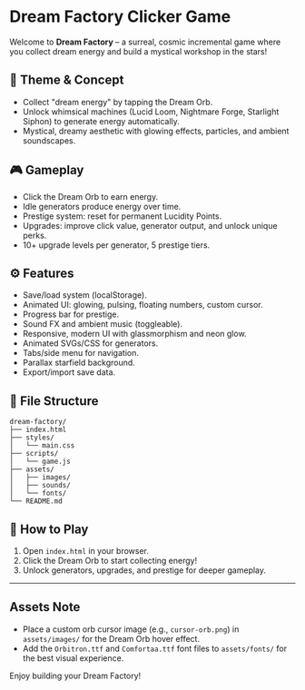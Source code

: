 # Dream Factory Clicker Game

Welcome to **Dream Factory** – a surreal, cosmic incremental game where you collect dream energy and build a mystical workshop in the stars!

## 🌌 Theme & Concept
- Collect "dream energy" by tapping the Dream Orb.
- Unlock whimsical machines (Lucid Loom, Nightmare Forge, Starlight Siphon) to generate energy automatically.
- Mystical, dreamy aesthetic with glowing effects, particles, and ambient soundscapes.

## 🎮 Gameplay
- Click the Dream Orb to earn energy.
- Idle generators produce energy over time.
- Prestige system: reset for permanent Lucidity Points.
- Upgrades: improve click value, generator output, and unlock unique perks.
- 10+ upgrade levels per generator, 5 prestige tiers.

## ⚙️ Features
- Save/load system (localStorage).
- Animated UI: glowing, pulsing, floating numbers, custom cursor.
- Progress bar for prestige.
- Sound FX and ambient music (toggleable).
- Responsive, modern UI with glassmorphism and neon glow.
- Animated SVGs/CSS for generators.
- Tabs/side menu for navigation.
- Parallax starfield background.
- Export/import save data.

## 📁 File Structure
```
dream-factory/
├── index.html
├── styles/
│   └── main.css
├── scripts/
│   └── game.js
├── assets/
│   ├── images/
│   ├── sounds/
│   └── fonts/
└── README.md
```

## 🚀 How to Play
1. Open `index.html` in your browser.
2. Click the Dream Orb to start collecting energy!
3. Unlock generators, upgrades, and prestige for deeper gameplay.

---

## Assets Note
- Place a custom orb cursor image (e.g., `cursor-orb.png`) in `assets/images/` for the Dream Orb hover effect.
- Add the `Orbitron.ttf` and `Comfortaa.ttf` font files to `assets/fonts/` for the best visual experience.

Enjoy building your Dream Factory! 